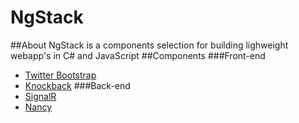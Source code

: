 # NgStack
##About
NgStack is a components selection for building lighweight webapp's in C# and JavaScript
##Components
###Front-end
+ [Twitter Bootstrap](http://twitter.github.com/bootstrap/)
+ [Knockback](http://kmalakoff.github.com/knockback/)
###Back-end
+ [SignalR](https://github.com/SignalR/SignalR)
+ [Nancy](http://nancyfx.org/)